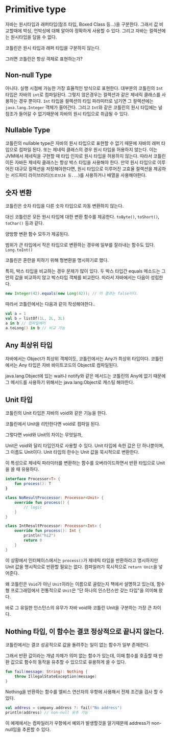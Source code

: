 # Primitive type

자바는 원시타입과 래퍼타입(참조 타입, Boxed Class 등...)을 구분한다.
그래서 값 비교할때에 박싱, 언박싱에 대해 알아야 정확하게 사용할 수 있다.
그리고 자바는 컬렉션에는 원시타입을 담을 수 없다.

코틀린은 원시 타입과 래퍼 타입을 구분하지 않는다.

그러면 코틀린은 항상 객체로 표현하는가?

## Non-null Type

아니다. 실행 시점에 가능한 가장 효율적인 방식으로 표현한다.
대부분의 코틀린의 `Int` 타입은 자바의 `int`로 컴파일된다.
그렇지 않은경우는 컬렉션과 같은 제네릭 클래스를 사용하는 경우 뿐이다.
`Int` 타입을 컬렉션의 타입 파라미터로 넘기면 그 컬렉션에는 `java.lang.Integer` 객체가 들어간다.
그리고 `Int`와 같은 코틀린의 원시 타입에는 널 참조가 들어갈 수 없기때문에 자바의 원시 타입으로 취급될 수 있다.

## Nullable Type

코틀린의 nullable type은 자바의 원시 타입으로 표현할 수 없기 때문에 자바의 래퍼 타입으로 컴파일 된다.
또는 제네릭 클래스의 경우 원시 타입을 허용하지 않는다.
이는 JVM에서 제네릭을 구현할 때 타입 인자로 원시 타입을 허용하지 않는다.
따라서 코틀린이든 자바든 제네릭 클래스는 항상 박스 타입을 사용해야 한다.
만약 원시 타입으로 이루어진 대규모 컬렉션을 저장해야한다면, 원시 타입으로 이루어진 고효율 컬렉션을 제공하는 서드파티 라이브러리(`트로브J4 등...`)를 사용하거나 배열을 사용해야한다.

## 숫자 변환

코틀린은 숫자 타입을 다른 숫자 타입으로 자동 변환하지 않는다.

대신 코틀린은 모든 원시 타입에 대한 변환 함수를 제공한다. `toByte()`, `toShort()`, `toChar()` 등과 같다.

양방향 변환 함수 모두가 제공된다.

범위가 큰 타입에서 작은 타입으로 변환하는 경우에 일부를 잘라내는 함수도 있다. `Long.toInt()`

코틀린은 혼란을 피하기 위해 형변환을 명시하기로 했다.

특히, 박스 타입을 비교하는 경우 문제가 많이 있다. 두 박스 타입간 equals 메소드는 그 안의 값을 비교하지 않고 박스타입 객체를 비교한다.
따라서 자바에서는 다음이 성립한다.

```java
new Integer(42).equals(new Long(42)); // 이 결과는 false이다.
```

따라서 코틀린에서는 다음과 같이 작성해야한다..

```kotlin
val a = 1
val b = listOf(1L, 2L, 3L)
a in b // 컴파일에러
a.toLong() in b // 비교 가능
```

## Any 최상위 타입

자바에서는 Object가 최상위 객체이듯, 코틀린에서는 Any가 최상위 타입이다.
코틀린에서는 Any 타입은 자바 바이트코드의 Object로 컴파일된다.

java.lang.Object에 있는 wait나 notify와 같은 메서드는 코틀린의 Any에 없기 때문에 그 메서드를 사용하기 위해서는 java.lang.Object로 캐스팅 해야한다.

## Unit 타입

코틀린의 Unit 타입은 자바의 void와 같은 기능을 한다.

코틀린에서 Unit을 리턴한다면 void로 컴파일 된다.

그렇다면 void와 Unit의 차이는 무엇일까,

Unit은 void와 달리 타입인자로 사용할 수 있다. Unit 타입에 속한 값은 단 하나뿐이며, 그 이름도 Unit이다.
Unit 타입의 한수는 Unit 값을 묵시적으로 변환한다.

이 특성으로 제네릭 파라미터를 변환하는 함수를 오버라이드하면서 반환 타입으로 Unit을 쓸 때 유용하다.

```kotlin
interface Processor<T> {
    fun process(): T
}

class NoResultProccessor: Processor<Unit> {
    override fun process() {
        // logic
    }
}

class IntResultProcessor: Processor<Int> {
    override fun process(): Int {
        println("hi2")
        return 0
    }
}
```

이 상황에서 인터페이스에서는 `process()`가 제네릭 타입을 반환하라고 명시하지만 Unit 값을 명시적으로 반환할 필요는 없다. 컴파일러가 묵시적으로 `return Unit`을 넣어준다.

왜 코틀린은 `Void`가 아닌 `Unit`이라는 이름으로 골랐는지 책에서 설명하고 있는데, 함수형 프로그래밍에서 전통적으로 `Unit`은 "단 하나의 인스턴스만 갖는 타입"을 의미해 왔다.

바로 그 유일한 인스턴스의 유무가 자바 void와 코틀린 Unit을 구분하는 가장 큰 차이다.

## Nothing 타입, 이 함수는 결코 정상적으로 끝나지 않는다.

코틀린에서는 결코 성공적으로 값을 돌려주는 일이 없는 함수가 일부 존재한다.

그래서 반환 값이라는 개념 자체가 의미 없는 함수가 있는데, 이때 함수를 호출할 때 반환 값으로 함수의 동작을 유추할 수 있으므로 유용하게 쓸 수 있다.

```kotlin
fun fail(message: String): Nothing {
    throw IllegalStateException(message)
}
```

Nothing을 반환하는 함수를 엘비스 연산자의 우항에 사용해서 전제 조건을 검사 할 수 있다.

```kotlin
val address = company.address ?: fail("No address")
println(address) // non-null 유추 가능
```

이 예제에서는 컴파일러가 우항에서 예외가 발생할것을 알기때문에 address가 non-null임을 추론할 수 있다.

